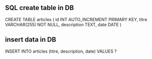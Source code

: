## SQL create table in DB
CREATE TABLE articles (
    id INT AUTO_INCREMENT PRIMARY KEY,
    titre VARCHAR(255) NOT NULL,
    description TEXT,
    date DATE
)

## insert data in DB
INSERT INTO articles (titre, description, date) VALUES ?
